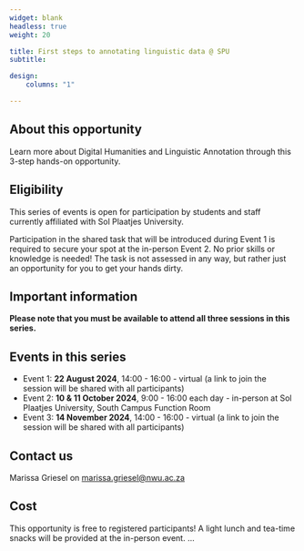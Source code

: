 ```yaml
---
widget: blank
headless: true
weight: 20

title: First steps to annotating linguistic data @ SPU
subtitle: 

design:
    columns: "1"

---
```


## About this opportunity

Learn more about Digital Humanities and Linguistic Annotation through this 3-step hands-on opportunity.



## Eligibility

This series of events is open for participation by students and staff currently affiliated with Sol Plaatjes University.


Participation in the shared task that will be introduced during Event 1 is required to secure your spot at the in-person Event 2. No prior skills or knowledge is needed! The task is not assessed in any way, but rather just an opportunity for you to get your hands dirty.

## Important information

__Please note that you must be available to attend all three sessions in this series.__


## Events in this series


- Event 1: __22 August 2024__, 14:00 - 16:00 - virtual (a link to join the session will be shared with all participants)
- Event 2: __10 & 11 October 2024__, 9:00 - 16:00 each day - in-person at Sol Plaatjes University, South Campus Function Room
- Event 3: __14 November 2024__, 14:00 - 16:00 - virtual (a link to join the session will be shared with all participants)

## Contact us

Marissa Griesel on marissa.griesel@nwu.ac.za

## Cost

This opportunity is free to registered participants!
A light lunch and tea-time snacks will be provided at the in-person event.
…